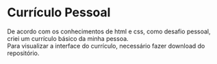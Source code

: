 # Currículo Pessoal
De acordo com os conhecimentos de html e css, como desafio pessoal, criei um currículo básico da minha pessoa.<br>
Para visualizar a interface do currículo, necessário fazer download do repositório.<br>
